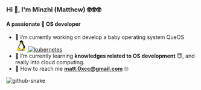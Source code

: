 ### Hi 👋, I'm Minzhi (Matthew) 🤓🤓🤓

#### A passionate 🤔 OS developer

- 👀 I’m currently working on develop a baby operating system QueOS <a href="https://www.linux.org/" target="_blank" rel="noreferrer"> <img src="https://raw.githubusercontent.com/devicons/devicon/master/icons/linux/linux-original.svg" alt="linux" width="30" height="30"/> </a> <a href="https://kubernetes.io" target="_blank" rel="noreferrer"> <img src="https://www.vectorlogo.zone/logos/kubernetes/kubernetes-icon.svg" alt="kubernetes" width="30" height="30"/> </a>
- 🌱 I’m currently learning **knowledges related to OS development** 😇, and really into cloud computing.  
- 💞️ How to reach me **matt.0xcc@gmail.com** 🙄

<picture>
  <source media="(prefers-color-scheme: light)" srcset="[github-snake.svg](https://github.com/quminzhi/quminzhi/blob/output/github-contribution-grid-snake.svg)">
  <img alt="github-snake" src="https://github.com/quminzhi/quminzhi/blob/output/github-contribution-grid-snake.svg">
</picture>

<!---
quminzhi/quminzhi is a ✨ special ✨ repository because its `README.md` (this file) appears on your GitHub profile.
You can click the Preview link to take a look at your changes.
--->
